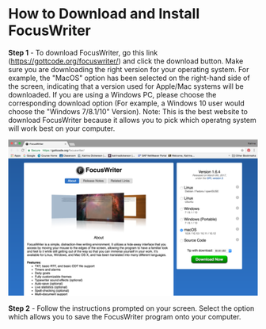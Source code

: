 # How to Download and Install FocusWriter
**Step 1** - To download FocusWriter, go this link (https://gottcode.org/focuswriter/) and click the download button. Make sure you are downloading the right version for your operating system. For example, the "MacOS" option has been selected on the right-hand side of the screen, indicating that a version used for Apple/Mac systems will be downloaded. If you are using a Windows PC, please choose the corresponding download option (For example, a Windows 10 user would choose the "Windows 7/8.1/10" Version). Note: This is the best website to download FocusWriter because it allows you to pick which operatng system will work best on your computer.


![picture1.1](Assets/Screenshot%202017-04-02%2013.17.45.png)


**Step 2** - Follow the instructions prompted on your screen. Select the option which allows you to save the FocusWriter program onto your computer. 

